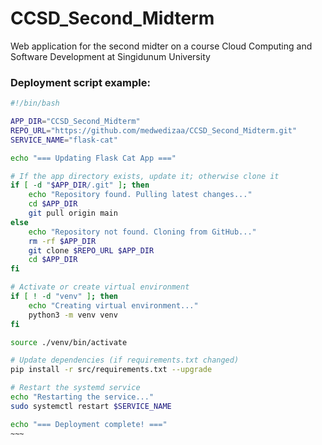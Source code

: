# CCSD_Second_Midterm
Web application for the second midter on a course Cloud Computing and Software Development at Singidunum University

### Deployment script example:

```bash
#!/bin/bash

APP_DIR="CCSD_Second_Midterm"
REPO_URL="https://github.com/medwedizaa/CCSD_Second_Midterm.git"
SERVICE_NAME="flask-cat"

echo "=== Updating Flask Cat App ==="

# If the app directory exists, update it; otherwise clone it
if [ -d "$APP_DIR/.git" ]; then
    echo "Repository found. Pulling latest changes..."
    cd $APP_DIR
    git pull origin main
else
    echo "Repository not found. Cloning from GitHub..."
    rm -rf $APP_DIR
    git clone $REPO_URL $APP_DIR
    cd $APP_DIR
fi

# Activate or create virtual environment
if [ ! -d "venv" ]; then
    echo "Creating virtual environment..."
    python3 -m venv venv
fi

source ./venv/bin/activate

# Update dependencies (if requirements.txt changed)
pip install -r src/requirements.txt --upgrade

# Restart the systemd service
echo "Restarting the service..."
sudo systemctl restart $SERVICE_NAME

echo "=== Deployment complete! ==="
~~~
